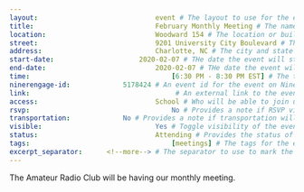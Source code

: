 ```yaml
---
layout:								event # The layout to use for the event page. This should never be changed.
title:								February Monthly Meeting # The name of the event.
location:							Woodward 154 # The location or building of the event.
street:								9201 University City Boulevard # The street address of the event.
address:							Charlotte, NC # The city and state of the event.
start-date:						2020-02-07 # THe date the event will start. YYYY-MM-DD.
end-date:							2020-02-07 # THe date the event will end. YYYY-MM-DD.
time:									[6:30 PM - 8:30 PM EST] # The time range of the event. Does not include travel. An array of times for multi-day events.
ninerengage-id:				5178424 # An event id for the event on NinerEngage. Optional.
link:									 # An external link to the event. Optional.
access:								School # Who will be able to join us for the event. Values: 'Club', 'School', or 'Public'.
rsvp:									No # Provides a note if RSVP via email is required. Values: 'Yes', 'No'
transportation:				No # Provides a note if transportation will be provided. Values: 'Yes', 'No'
visible:							Yes # Toggle visibility of the event in feeds. Values: 'Yes', 'No'
status:								Attending # Provides the status of the event. Values: 'Attending', 'Planned', 'Cancelled'.
tags:									[meetings] # The tags for the event.
excerpt_separator:		<!--more--> # The separator to use to mark the end of the event excerpt.
---
```



The Amateur Radio Club will be having our monthly meeting.
